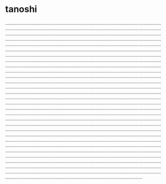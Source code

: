 # tanoshi
.........................................................................................................................................................................................................................................................................................................................................................................................................................................................................................................................................................................................................................................................................................................................................................................................................................................................................................................................................................................................................................................................................................................................................................................................................................................................................................................................................................................................................................................................................................................................................................................................................................................................................................................................................................................................................................................................................................................................................................................................................................................................................................................................................................................................................................................................................................................................................................................................................................................................................................................................................................................................................................................................................................................................................................................................................................................................................................................................................................................................................................................................................................................................................................................................................................................................................................................................................................................................................................................................................................................................................................................................................................................................................................................................................................................................................................................................